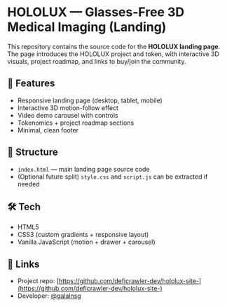 # HOLOLUX — Glasses-Free 3D Medical Imaging (Landing)

This repository contains the source code for the **HOLOLUX landing page**.  
The page introduces the HOLOLUX project and token, with interactive 3D visuals, project roadmap, and links to buy/join the community.

## 🚀 Features
- Responsive landing page (desktop, tablet, mobile)
- Interactive 3D motion-follow effect
- Video demo carousel with controls
- Tokenomics + project roadmap sections
- Minimal, clean footer

## 📂 Structure
- `index.html` — main landing page source code
- (Optional future split) `style.css` and `script.js` can be extracted if needed

## 🛠️ Tech
- HTML5
- CSS3 (custom gradients + responsive layout)
- Vanilla JavaScript (motion + drawer + carousel)

## 🔗 Links
- Project repo: [https://github.com/deficrawler-dev/hololux-site-](https://github.com/deficrawler-dev/hololux-site-)
- Developer: [@galalnsg](https://x.com/galalnsg)

